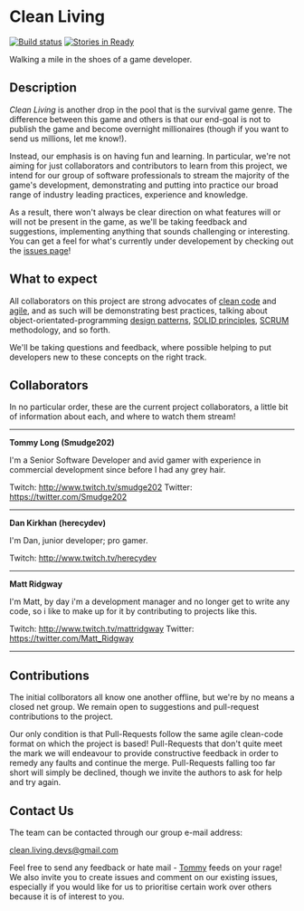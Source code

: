 # Clean Living

[![Build status](https://ci.appveyor.com/api/projects/status/2wwrvmewlqjrdvkq/branch/dev?svg=true)](https://ci.appveyor.com/project/Smudge202/clean-living/branch/dev)
[![Stories in Ready](https://badge.waffle.io/smudge202/clean-living.png?label=ready&title=Ready)](http://waffle.io/smudge202/clean-living)

Walking a mile in the shoes of a game developer.

## Description

_Clean Living_ is another drop in the pool that is the survival game genre. The difference between this game and others is that our end-goal is not to publish the game and become overnight millionaires (though if you want to send us millions, let me know!).

Instead, our emphasis is on having fun and learning. In particular, we're not aiming for just collaborators and contributors to learn from this project, we intend for our group of software professionals to stream the majority of the game's development, demonstrating and putting into practice our broad range of industry leading practices, experience and knowledge.

As a result, there won't always be clear direction on what features will or will not be present in the game, as we'll be taking feedback and suggestions, implementing anything that sounds challenging or interesting.  You can get a feel for what's currently under developement by checking out the [issues page]!

## What to expect

All collaborators on this project are strong advocates of [clean code] and [agile], and as such will be demonstrating best practices, talking about object-orientated-programming [design patterns], [SOLID principles], [SCRUM] methodology, and so forth.

We'll be taking questions and feedback, where possible helping to put developers new to these concepts on the right track.

## Collaborators

In no particular order, these are the current project collaborators, a little bit of information about each, and where to watch them stream!

---------

**Tommy Long (Smudge202)**

I'm a Senior Software Developer and avid gamer with experience in commercial development since before I had any grey hair.

Twitch: http://www.twitch.tv/smudge202
Twitter: https://twitter.com/Smudge202

---------

**Dan Kirkhan (herecydev)**

I'm Dan, junior developer; pro gamer.

Twitch: http://www.twitch.tv/herecydev

---------

**Matt Ridgway**

I'm Matt, by day i'm a development manager and no longer get to write any code, so i like to make up for it by contributing to projects like this.

Twitch: http://www.twitch.tv/mattridgway
Twitter: https://twitter.com/Matt_Ridgway

---------

## Contributions

The initial collborators all know one another offline, but we're by no means a closed net group. We remain open to suggestions and pull-request contributions to the project.

Our only condition is that Pull-Requests follow the same agile clean-code format on which the project is based!  Pull-Requests that don't quite meet the mark we will endeavour to provide constructive feedback in order to remedy any faults and continue the merge.  Pull-Requests falling too far short will simply be declined, though we invite the authors to ask for help and try again.

## Contact Us

The team can be contacted through our group e-mail address:

clean.living.devs@gmail.com

Feel free to send any feedback or hate mail - [Tommy] feeds on your rage! We also invite you to create issues and comment on our existing issues, especially if you would like for us to prioritise certain work over others because it is of interest to you.

  [issues page]: https://waffle.io/smudge202/clean-living
  [clean code]: http://www.amazon.co.uk/Clean-Code-Handbook-Software-Craftsmanship/dp/0132350882
  [agile]: http://en.wikipedia.org/wiki/Agile_software_development
  [design patterns]: http://www.oodesign.com
  [SOLID principles]: http://en.wikipedia.org/wiki/SOLID_%28object-oriented_design%29
  [SCRUM]: http://en.wikipedia.org/wiki/Scrum_%28software_development%29
  [Tommy]: https://github.com/Smudge202
